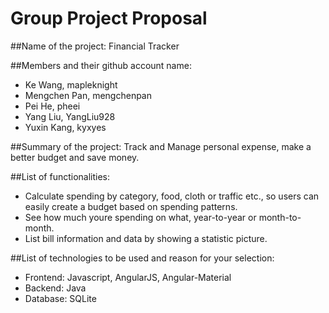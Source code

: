 # Group Project Proposal

##Name of the project:
Financial Tracker

##Members and their github account name:

- Ke Wang, mapleknight
- Mengchen Pan, mengchenpan 
- Pei He, pheei
- Yang Liu, YangLiu928
- Yuxin Kang,  kyxyes

##Summary of the project:
Track and Manage personal expense, make a better budget and save money.


##List of functionalities:
- Calculate spending by category, food, cloth or traffic etc., so users can easily create a budget based on spending patterns. 
- See how much youre spending on what, year-to-year or month-to-month.
- List bill information and data by showing a statistic picture.

##List of technologies to be used and reason for your selection:
- Frontend: Javascript, AngularJS, Angular-Material
- Backend: Java
- Database: SQLite

